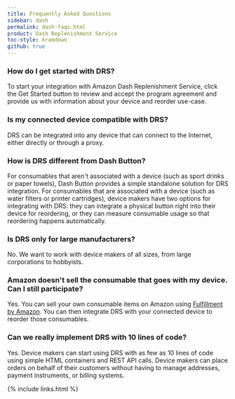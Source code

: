 ```yaml
---
title: Frequently Asked Questions
sidebar: dash
permalink: dash-faqs.html
product: Dash Replenishment Service
toc-style: kramdown
github: true
---
```


### How do I get started with DRS?
To start your integration with Amazon Dash Replenishment Service, click the Get Started button to review and accept the program agreement and provide us with information about your device and reorder use-case.

### Is my connected device compatible with DRS?
DRS can be integrated into any device that can connect to the Internet, either directly or through a proxy.

### How is DRS different from Dash Button?
For consumables that aren't associated with a device (such as sport drinks or paper towels), Dash Button provides a simple standalone solution for DRS integration. For consumables that are associated with a device (such as water filters or printer cartridges), device makers have two options for integrating with DRS: they can integrate a physical button right into their device for reordering, or they can measure consumable usage so that reordering happens automatically.

### Is DRS only for large manufacturers?
No. We want to work with device makers of all sizes, from large corporations to hobbyists.

### Amazon doesn't sell the consumable that goes with my device. Can I still participate?
Yes. You can sell your own consumable items on Amazon using [Fulfillment by Amazon](http://services.amazon.com/content/fulfillment-by-amazon.htm). You can then integrate DRS with your connected device to reorder those consumables.

### Can we really implement DRS with 10 lines of code?
Yes. Device makers can start using DRS with as few as 10 lines of code using simple HTML containers and REST API calls. Device makers can place orders on behalf of their customers without having to manage addresses, payment instruments, or billing systems.

{% include links.html %}
